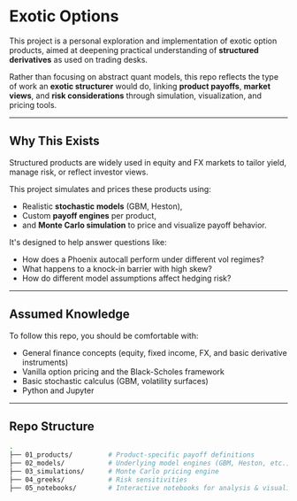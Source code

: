 # Exotic Options

This project is a personal exploration and implementation of exotic option products, aimed at deepening practical understanding of **structured derivatives** as used on trading desks.

Rather than focusing on abstract quant models, this repo reflects the type of work an **exotic structurer** would do, linking **product payoffs**, **market views**, and **risk considerations** through simulation, visualization, and pricing tools.

---

## Why This Exists

Structured products are widely used in equity and FX markets to tailor yield, manage risk, or reflect investor views. 

This project simulates and prices these products using:
- Realistic **stochastic models** (GBM, Heston),
- Custom **payoff engines** per product,
- and **Monte Carlo simulation** to price and visualize payoff behavior.

It's designed to help answer questions like:
- How does a Phoenix autocall perform under different vol regimes?
- What happens to a knock-in barrier with high skew?
- How do different model assumptions affect hedging risk?

---

## Assumed Knowledge

To follow this repo, you should be comfortable with:
- General finance concepts (equity, fixed income, FX, and basic derivative instruments)
- Vanilla option pricing and the Black-Scholes framework
- Basic stochastic calculus (GBM, volatility surfaces)
- Python and Jupyter

---

## Repo Structure

```bash
.
├── 01_products/         # Product-specific payoff definitions
├── 02_models/           # Underlying model engines (GBM, Heston, etc.)
├── 03_simulations/      # Monte Carlo pricing engine
├── 04_greeks/           # Risk sensitivities
├── 05_notebooks/        # Interactive notebooks for analysis & visualization

